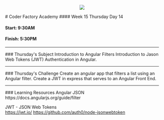 <p align="center"><img src="https://github.com/coder-factory-academy/cf-guidline-css/blob/master/CFA.png"></p>
# Coder Factory Academy
#### Week 15 Thursday Day 14

#### Start: 9:30AM
#### Finish: 5:30PM
<hr>
### Thursday's Subject
Introduction to Angular Filters
Introduction to Jason Web Tokens (JWT)
Authentication in Angular.


<hr>
### Thursday's Challenge
Create an angular app that filters a list using an Angular filter.
Create a JWT in express that serves to an Angular Front End.

<hr>
### Learning Resources
Angular JSON <br>
https://docs.angularjs.org/guide/filter

JWT - JSON Web Tokens  <br>
https://jwt.io/
https://github.com/auth0/node-jsonwebtoken
